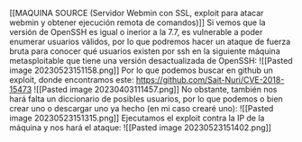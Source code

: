 [[MAQUINA SOURCE (Servidor Webmin con SSL, exploit para atacar webmin y obtener ejecución remota de comandos)]]
Si vemos que la versión de OpenSSH es igual o inerior a la 7.7, es vulnerable a poder enumerar usuarios válidos, por lo que podremos hacer un ataque de fuerza bruta para conocer qué usuarios existen por ssh en la siguiente máquina metasploitable que tiene una versión desactualizada de OpenSSH:
![[Pasted image 20230523151158.png]]
Por lo que podemos buscar en github un exploit, donde encontramos este:
https://github.com/Sait-Nuri/CVE-2018-15473
![[Pasted image 20230403111457.png]]
No obstante, también nos hará falta un diccionario de posibles usuarios, por lo que podemos o bien crear uno o descargar uno ya hecho (en mi caso crearé uno):
![[Pasted image 20230523151315.png]]
Ejecutamos el exploit contra la IP de la máquina y nos hará el ataque:
![[Pasted image 20230523151402.png]]
